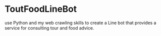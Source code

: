 # ToutFoodLineBot
use Python and my web crawling skills to create a Line bot that provides a service for consulting tour and food advice.
